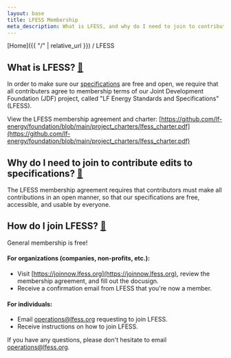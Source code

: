 ```yaml
---
layout: base
title: LFESS Membership
meta_description: What is LFESS, and why do I need to join to contribute edits to specifications?
---
```

[Home]({{ "/" | relative_url }}) / LFESS


## What is LFESS? <a id="what-is-lfess" href="#what-is-lfess" class="permalink">🔗</a>

In order to make sure our [specifications](https://customerdata.carbondataspec.org/specs) are free and open, we require that all contributers agree to membership terms of our Joint Development Foundation (JDF) project, called "LF Energy Standards and Specifications" (LFESS).

View the LFESS membership agreement and charter: [https://github.com/lf-energy/foundation/blob/main/project_charters/lfess_charter.pdf](https://github.com/lf-energy/foundation/blob/main/project_charters/lfess_charter.pdf)

## Why do I need to join to contribute edits to specifications? <a id="why-join" href="#why-join" class="permalink">🔗</a>

The LFESS membership agreement requires that contributors must make all contributions in an open manner, so that our specifications are free, accessible, and usable by everyone.

## How do I join LFESS? <a id="join" href="#join" class="permalink">🔗</a>

General membership is free!

#### For organizations (companies, non-profits, etc.):
* Visit [https://joinnow.lfess.org](https://joinnow.lfess.org), review the membership agreement, and fill out the docusign.
* Receive a confirmation email from LFESS that you're now a member.

#### For individuals:
* Email [operations@lfess.org](mailto:operations@lfess.org) requesting to join LFESS.
* Receive instructions on how to join LFESS.

If you have any questions, please don't hesitate to email [operations@lfess.org](mailto:operations@lfess.org).

